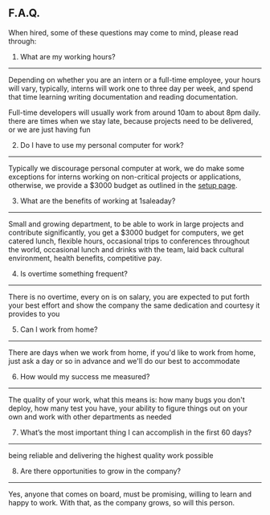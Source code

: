 F.A.Q.
--------


When hired, some of these questions may come to mind, please read through:


1. What are my working hours?
--------------------------

Depending on whether you are an intern or a full-time employee, your hours will vary, typically, interns will work one to three day per week, and spend that time learning writing documentation and reading documentation.

Full-time developers will usually work from around 10am to about 8pm daily. there are times when we stay late, because projects need to be delivered, or we are just having fun

2. Do I have to use my personal computer for work?
--------------------------------------------------


Typically we discourage personal computer at work, we do make some exceptions for interns working on non-critical projects or applications, otherwise, we provide a $3000 budget as outlined in the [setup page](/setup).


3. What are the benefits of working at 1saleaday?
--------------------------------------------------

Small and growing department, to be able to work in large projects and contribute significantly, you get a $3000 budget for computers, we get catered lunch, flexible hours, occasional trips to conferences throughout the world, occasional lunch and drinks with the team, laid back cultural environment, health benefits, competitive pay.



4. Is overtime something frequent?
--------------------------------------------------

There is no overtime, every on is on salary, you are expected to put forth your best effort and show the company the same dedication and courtesy it provides to you


5. Can I work from home?
--------------------------------------------------

There are days when we work from home, if you'd like to work from home, just ask a day or so in advance and we'll do our best to accommodate


6. How would my success me measured?
--------------------------------------------------

The quality of your work, what this means is: how many bugs you don't deploy, how many test you have, your ability to figure things out on your own and work with other departments as needed


7. What’s the most important thing I can accomplish in the first 60 days?
--------------------------------------------------

being reliable and delivering the highest quality work possible


8. Are there opportunities to grow in the company?
--------------------------------------------------

Yes, anyone that comes on board, must be promising, willing to learn and happy to work. With that, as the company grows, so will this person.



